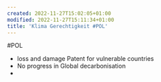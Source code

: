 ```yaml
---
created: 2022-11-27T15:02:05+01:00
modified: 2022-11-27T15:11:34+01:00
title: 'Klima Gerechtigkeit #POL'
---
```


#POL

- loss and damage Patent for vulnerable countries
- No progress in Global decarbonisation
-
